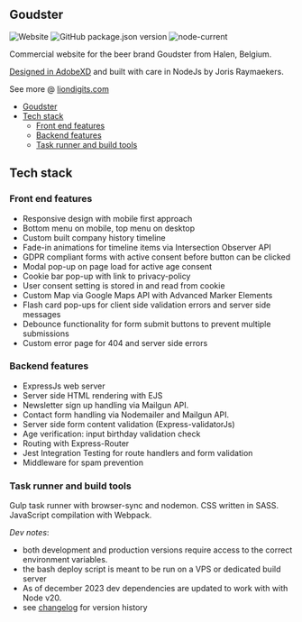 ## Goudster

![Website](https://img.shields.io/website?url=https%3A%2F%2Fgoudster.be)
![GitHub package.json version](https://img.shields.io/github/package-json/v/jorishr/goudster)
![node-current](https://img.shields.io/node/v/node-sass)

Commercial website for the beer brand Goudster from Halen, Belgium.

[Designed in AdobeXD](https://xd.adobe.com/view/db65a1aa-f720-458b-4fc2-a8a8282d2ee3-ad54/) and built with care in NodeJs by Joris Raymaekers.

See more @ [liondigits.com](https://www.liondigits.com)

- [Goudster](#goudster)
- [Tech stack](#tech-stack)
  - [Front end features](#front-end-features)
  - [Backend features](#backend-features)
  - [Task runner and build tools](#task-runner-and-build-tools)

## Tech stack

### Front end features

- Responsive design with mobile first approach
- Bottom menu on mobile, top menu on desktop
- Custom built company history timeline
- Fade-in animations for timeline items via Intersection Observer API
- GDPR compliant forms with active consent before button can be clicked
- Modal pop-up on page load for active age consent
- Cookie bar pop-up with link to privacy-policy
- User consent setting is stored in and read from cookie
- Custom Map via Google Maps API with Advanced Marker Elements
- Flash card pop-ups for client side validation errors and server side messages
- Debounce functionality for form submit buttons to prevent multiple submissions
- Custom error page for 404 and server side errors

### Backend features

- ExpressJs web server
- Server side HTML rendering with EJS
- Newsletter sign up handling via Mailgun API.
- Contact form handling via Nodemailer and Mailgun API.
- Server side form content validation (Express-validatorJs)
- Age verification: input birthday validation check
- Routing with Express-Router
- Jest Integration Testing for route handlers and form validation
- Middleware for spam prevention

### Task runner and build tools

Gulp task runner with browser-sync and nodemon. CSS written in SASS. JavaScript compilation with Webpack.

_Dev notes_:

- both development and production versions require access to the correct environment variables.
- the bash deploy script is meant to be run on a VPS or dedicated build server
- As of december 2023 dev dependencies are updated to work with with Node v20.
- see [changelog](CHANGELOG.md) for version history
